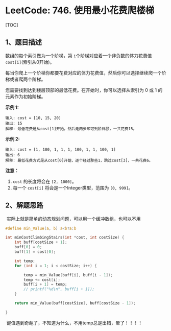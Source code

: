 # LeetCode: 746. 使用最小花费爬楼梯

[TOC]



## 1、题目描述





数组的每个索引做为一个阶梯，第 `i`个阶梯对应着一个非负数的体力花费值 `cost[i]`(索引从0开始)。

每当你爬上一个阶梯你都要花费对应的体力花费值，然后你可以选择继续爬一个阶梯或者爬两个阶梯。

您需要找到达到楼层顶部的最低花费。在开始时，你可以选择从索引为 0 或 1 的元素作为初始阶梯。

**示例 1:**

```
输入: cost = [10, 15, 20]
输出: 15
解释: 最低花费是从cost[1]开始，然后走两步即可到阶梯顶，一共花费15。
```

 **示例 2:**

```
输入: cost = [1, 100, 1, 1, 1, 100, 1, 1, 100, 1]
输出: 6
解释: 最低花费方式是从cost[0]开始，逐个经过那些1，跳过cost[3]，一共花费6。
```

**注意：**

1. `cost` 的长度将会在 `[2, 1000]`。
2. 每一个 `cost[i]` 将会是一个Integer类型，范围为 `[0, 999]`。



## 2、解题思路

​	实际上就是简单的动态规划问题，可以用一个缓冲数组，也可以不用

```c
#define min_Value(a, b) a<b?a:b

int minCostClimbingStairs(int *cost, int costSize) {
    int buff[costSize + 1];
    buff[0] = 0;
    buff[1] = cost[0];

    int temp;
    for (int i = 1; i < costSize; i++) {

        temp = min_Value(buff[i], buff[i - 1]);
        temp += cost[i];
        buff[i + 1] = temp;
        // printf("%d\n", buff[i + 1]);
    }

    return min_Value(buff[costSize], buff[costSize - 1]);

}

```



​	键值遇到奇葩了，不知道为什么，不用temp总是出错，晕了！！！！
